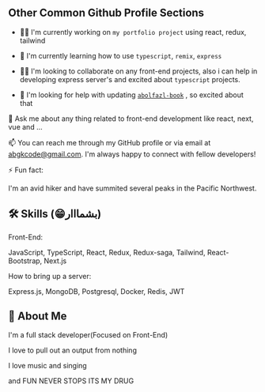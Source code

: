 
## Other Common Github Profile Sections
- 👩‍💻 I'm currently working on `my portfolio project`  using react, redux, tailwind

- 🧠 I'm currently learning how to use `typescript`, `remix`, `express`

- 👯‍♀️ I'm looking to collaborate on any front-end projects, also i can help in developing express server's and excited about `typescript` projects.

- 🤔 I'm looking for help with updating [`abolfazl-book`](https://abolfazl-book.vercel.app) , so excited about that

💬 Ask me about any thing related to front-end development like react, next, vue and ...

📫 You can reach me through my GitHub profile or via email at abgkcode@gmail.com. I'm always happy to connect with fellow developers!

⚡️ Fun fact: 

 I'm an avid hiker and have summited several peaks in the Pacific Northwest.


## 🛠 Skills (😁بشمااار)
Front-End:

JavaScript, TypeScript, React, Redux, Redux-saga, Tailwind, React-Bootstrap, Next.js

How to bring up a server:

 Express.js, MongoDB, Postgresql, Docker, Redis, JWT


## 🚀 About Me
I'm a full stack developer(Focused on Front-End)

I love to pull out an output from nothing

I love music and singing

and FUN NEVER STOPS ITS MY DRUG

